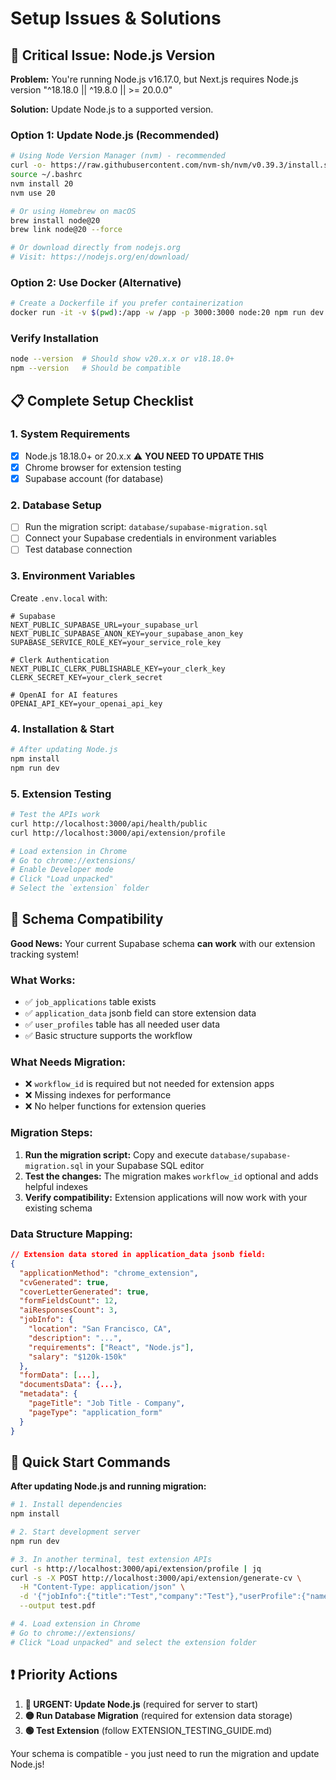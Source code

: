 # Setup Issues & Solutions

## 🚨 Critical Issue: Node.js Version

**Problem:** You're running Node.js v16.17.0, but Next.js requires Node.js version "^18.18.0 || ^19.8.0 || >= 20.0.0"

**Solution:** Update Node.js to a supported version.

### Option 1: Update Node.js (Recommended)
```bash
# Using Node Version Manager (nvm) - recommended
curl -o- https://raw.githubusercontent.com/nvm-sh/nvm/v0.39.3/install.sh | bash
source ~/.bashrc
nvm install 20
nvm use 20

# Or using Homebrew on macOS
brew install node@20
brew link node@20 --force

# Or download directly from nodejs.org
# Visit: https://nodejs.org/en/download/
```

### Option 2: Use Docker (Alternative)
```bash
# Create a Dockerfile if you prefer containerization
docker run -it -v $(pwd):/app -w /app -p 3000:3000 node:20 npm run dev
```

### Verify Installation
```bash
node --version  # Should show v20.x.x or v18.18.0+
npm --version   # Should be compatible
```

## 📋 Complete Setup Checklist

### 1. System Requirements
- [x] Node.js 18.18.0+ or 20.x.x ⚠️ **YOU NEED TO UPDATE THIS**
- [x] Chrome browser for extension testing
- [x] Supabase account (for database)

### 2. Database Setup
- [ ] Run the migration script: `database/supabase-migration.sql`
- [ ] Connect your Supabase credentials in environment variables
- [ ] Test database connection

### 3. Environment Variables
Create `.env.local` with:
```env
# Supabase
NEXT_PUBLIC_SUPABASE_URL=your_supabase_url
NEXT_PUBLIC_SUPABASE_ANON_KEY=your_supabase_anon_key
SUPABASE_SERVICE_ROLE_KEY=your_service_role_key

# Clerk Authentication
NEXT_PUBLIC_CLERK_PUBLISHABLE_KEY=your_clerk_key
CLERK_SECRET_KEY=your_clerk_secret

# OpenAI for AI features
OPENAI_API_KEY=your_openai_api_key
```

### 4. Installation & Start
```bash
# After updating Node.js
npm install
npm run dev
```

### 5. Extension Testing
```bash
# Test the APIs work
curl http://localhost:3000/api/health/public
curl http://localhost:3000/api/extension/profile

# Load extension in Chrome
# Go to chrome://extensions/
# Enable Developer mode
# Click "Load unpacked"
# Select the `extension` folder
```

## 🔧 Schema Compatibility

**Good News:** Your current Supabase schema **can work** with our extension tracking system!

### What Works:
- ✅ `job_applications` table exists
- ✅ `application_data` jsonb field can store extension data
- ✅ `user_profiles` table has all needed user data
- ✅ Basic structure supports the workflow

### What Needs Migration:
- ❌ `workflow_id` is required but not needed for extension apps
- ❌ Missing indexes for performance
- ❌ No helper functions for extension queries

### Migration Steps:
1. **Run the migration script:** Copy and execute `database/supabase-migration.sql` in your Supabase SQL editor
2. **Test the changes:** The migration makes `workflow_id` optional and adds helpful indexes
3. **Verify compatibility:** Extension applications will now work with your existing schema

### Data Structure Mapping:
```json
// Extension data stored in application_data jsonb field:
{
  "applicationMethod": "chrome_extension",
  "cvGenerated": true,
  "coverLetterGenerated": true,
  "formFieldsCount": 12,
  "aiResponsesCount": 3,
  "jobInfo": {
    "location": "San Francisco, CA",
    "description": "...",
    "requirements": ["React", "Node.js"],
    "salary": "$120k-150k"
  },
  "formData": [...],
  "documentsData": {...},
  "metadata": {
    "pageTitle": "Job Title - Company",
    "pageType": "application_form"
  }
}
```

## 🚀 Quick Start Commands

**After updating Node.js and running migration:**

```bash
# 1. Install dependencies
npm install

# 2. Start development server
npm run dev

# 3. In another terminal, test extension APIs
curl -s http://localhost:3000/api/extension/profile | jq
curl -s -X POST http://localhost:3000/api/extension/generate-cv \
  -H "Content-Type: application/json" \
  -d '{"jobInfo":{"title":"Test","company":"Test"},"userProfile":{"name":"Test"}}' \
  --output test.pdf

# 4. Load extension in Chrome
# Go to chrome://extensions/
# Click "Load unpacked" and select the extension folder
```

## ❗ Priority Actions

1. **🔴 URGENT: Update Node.js** (required for server to start)
2. **🟡 Run Database Migration** (required for extension data storage)
3. **🟢 Test Extension** (follow EXTENSION_TESTING_GUIDE.md)

Your schema is compatible - you just need to run the migration and update Node.js! 